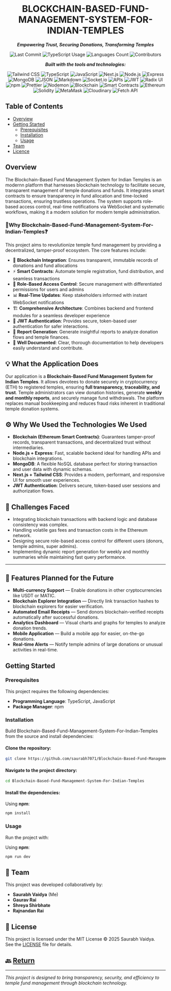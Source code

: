 <div align="center">

# BLOCKCHAIN-BASED-FUND-MANAGEMENT-SYSTEM-FOR-INDIAN-TEMPLES

**_Empowering Trust, Securing Donations, Transforming Temples_**

![Last Commit](https://img.shields.io/github/last-commit/saurabh7071/Blockchain-Based-Fund-Management-System-For-Indian-Temples?style=for-the-badge&logo=github&logoColor=white)
![TypeScript Usage](https://img.shields.io/github/languages/top/saurabh7071/Blockchain-Based-Fund-Management-System-For-Indian-Temples?style=for-the-badge&logo=typescript&logoColor=white)
![Languages Count](https://img.shields.io/github/languages/count/saurabh7071/Blockchain-Based-Fund-Management-System-For-Indian-Temples?style=for-the-badge&logo=polyglot&logoColor=white)
![Contributors](https://img.shields.io/github/contributors/saurabh7071/Blockchain-Based-Fund-Management-System-For-Indian-Temples?style=for-the-badge&logo=people&logoColor=white)


**_Built with the tools and technologies:_**

![Tailwind CSS](https://img.shields.io/badge/Tailwind_CSS-06B6D4?style=flat-square&logo=tailwindcss&logoColor=white)
![TypeScript](https://img.shields.io/badge/TypeScript-3178C6?style=flat-square&logo=typescript&logoColor=white)
![JavaScript](https://img.shields.io/badge/JavaScript-F7DF1E?style=flat-square&logo=javascript&logoColor=black)
![Next.js](https://img.shields.io/badge/Next.js-000000?style=flat-square&logo=next.js&logoColor=white)
![Node.js](https://img.shields.io/badge/Node.js-339933?style=flat-square&logo=nodedotjs&logoColor=white)
![Express](https://img.shields.io/badge/Express-000000?style=flat-square&logo=express&logoColor=white)
![MongoDB](https://img.shields.io/badge/MongoDB-4EA94B?style=flat-square&logo=mongodb&logoColor=white)
![JSON](https://img.shields.io/badge/JSON-000000?style=flat-square&logo=json&logoColor=white)
![Markdown](https://img.shields.io/badge/Markdown-000000?style=flat-square&logo=markdown&logoColor=white)
![Socket.io](https://img.shields.io/badge/Socket.io-010101?style=flat-square&logo=socket.io&logoColor=white)
![APIs](https://img.shields.io/badge/APIs-FF6F00?style=flat-square&logo=api&logoColor=white)
![JWT](https://img.shields.io/badge/JWT-000000?style=flat-square&logo=jsonwebtokens&logoColor=white)
![Radix UI](https://img.shields.io/badge/Radix_UI-0E0E52?style=flat-square&logo=radixui&logoColor=white)
![npm](https://img.shields.io/badge/npm-CB3837?style=flat-square&logo=npm&logoColor=white)
![Prettier](https://img.shields.io/badge/Prettier-F7B93E?style=flat-square&logo=prettier&logoColor=black)
![Nodemon](https://img.shields.io/badge/Nodemon-76D04B?style=flat-square&logo=nodemon&logoColor=white)
![Blockchain](https://img.shields.io/badge/Blockchain-123962?style=flat-square&logo=blockchain.com&logoColor=white)
![Smart Contracts](https://img.shields.io/badge/Smart_Contracts-F16822?style=flat-square&logo=ethereum&logoColor=white)
![Ethereum](https://img.shields.io/badge/Ethereum-3C3C3D?style=flat-square&logo=ethereum&logoColor=white)
![Solidity](https://img.shields.io/badge/Solidity-363636?style=flat-square&logo=solidity&logoColor=white)
![MetaMask](https://img.shields.io/badge/MetaMask-F6851B?style=flat-square&logo=metamask&logoColor=white)
![Cloudinary](https://img.shields.io/badge/Cloudinary-3448C5?style=flat-square&logo=cloudinary&logoColor=white)
![Fetch API](https://img.shields.io/badge/Fetch_API-FFCA28?style=flat-square&logo=javascript&logoColor=black)



</div>

<div align="left">

## Table of Contents

- [Overview](#overview)
- [Getting Started](#getting-started)
  - [Prerequisites](#prerequisites)
  - [Installation](#installation)
  - [Usage](#usage)
- [Team](#team)
- [Licence](#licence)

</div>

<div align="left">

## Overview

The Blockchain-Based Fund Management System for Indian Temples is an modernn platform that harnesses blockchain technology to facilitate secure, transparent management of temple donations and funds. It integrates smart contracts to ensure transparency in fund allocation and time-locked transactions, ensuring trustless operations. The system supports role-based access control, real-time notifications via WebSocket and systematic workflows, making it a modern solution for modern temple administration.

### 📌**Why Blockchain-Based-Fund-Management-System-For-Indian-Temples**❓
This project aims to revolutionize temple fund management by providing a decentralized, tamper-proof ecosystem. The core features include:

- 🔗 **Blockchain Integration**: Ensures transparent, immutable records of donations and fund allocations
- ⚡ **Smart Contracts**: Automate temple registration, fund distribution, and seamless transactions
- 🎯 **Role-Based Access Control**: Secure management with differentiated permissions for users and admins
- 📊 **Real-Time Updates**: Keep stakeholders informed with instant WebSocket notifications
- 🏗️ **Comprehensive Architecture**: Combines backend and frontend modules for a seamless developer experience
- 🔐 **JWT Authentication**: Provides secure, token-based user authentication for safer interactions.
- 📄 **Report Generation**: Generate insightful reports to analyze donation flows and temple finances.
- 📝 **Well Documented**: Clear, thorough documentation to help developers easily understand and contribute.

## 💡 **What the Application Does**

Our application is a **Blockchain-Based Fund Management System for Indian Temples**. It allows devotees to donate securely in cryptocurrency (ETH) to registered temples, ensuring **full transparency, traceability, and trust**. Temple administrators can view donation histories, generate **weekly and monthly reports**, and securely manage fund withdrawals. The platform replaces manual bookkeeping and reduces fraud risks inherent in traditional temple donation systems.

## ⚙️ **Why We Used the Technologies We Used**

- **Blockchain (Ethereum Smart Contracts)**: Guarantees tamper-proof records, transparent transactions, and decentralized trust without intermediaries.
- **Node.js + Express**: Fast, scalable backend ideal for handling APIs and blockchain integrations.
- **MongoDB**: A flexible NoSQL database perfect for storing transaction and user data with dynamic schemas.
- **Next.js + Tailwind CSS**: Provides a modern, performant, and responsive UI for smooth user experiences.
- **JWT Authentication**: Delivers secure, token-based user sessions and authorization flows.

## 🚧 Challenges Faced

- Integrating blockchain transactions with backend logic and database consistency was complex.
- Handling volatile gas fees and transaction costs in the Ethereum network.
- Designing secure role-based access control for different users (donors, temple admins, super admins).
- Implementing dynamic report generation for weekly and monthly summaries while maintaining fast query performance.

---

## 🌟 Features Planned for the Future

- **Multi-currency Support** — Enable donations in other cryptocurrencies like USDT or MATIC.
- **Blockchain Explorer Integration** — Directly link transaction hashes to blockchain explorers for easier verification.
- **Automated Email Receipts** — Send donors blockchain-verified receipts automatically after successful donations.
- **Analytics Dashboard** — Visual charts and graphs for temples to analyze donation trends.
- **Mobile Application** — Build a mobile app for easier, on-the-go donations.
- **Real-time Alerts** — Notify temple admins of large donations or unusual activities in real-time.

</div>

<div align="left">

## Getting Started

### Prerequisites
This project requires the following dependencies:

- **Programming Language**: TypeScript, JavaScript
- **Package Manager**: npm

### Installation
Build Blockchain-Based-Fund-Management-System-For-Indian-Temples from the source and install dependencies:

#### Clone the repository:
```bash
git clone https://github.com/saurabh7071/Blockchain-Based-Fund-Management-System-For-Indian-Temples.git
```

#### Navigate to the project directory:
```bash
cd Blockchain-Based-Fund-Management-System-For-Indian-Temples
```

#### Install the dependencies:
Using **npm**:
```bash
npm install
```

### Usage

Run the project with:

Using **npm**:
```bash
npm run dev
```

## 👥 Team

This project was developed collaboratively by:

- **Saurabh Vaidya** (Me)
- **Gaurav Rai**
- **Shreya Shirbhate**
- **Rajnandan Rai**

## 📄 License

This project is licensed under the MIT License © 2025 Saurabh Vaidya.  
See the [LICENSE](./LICENSE) file for details.



## 🔙 [Return](#table-of-contents)

---

*This project is designed to bring transparency, security, and efficiency to temple fund management through blockchain technology.*

</div>
